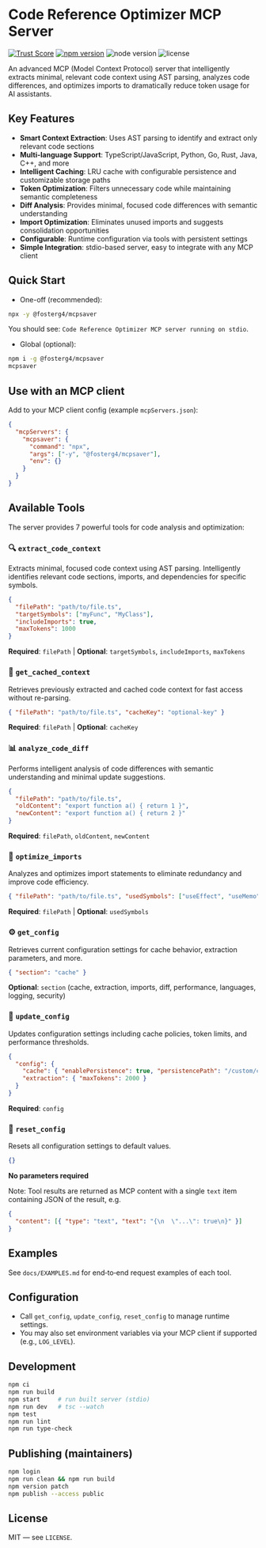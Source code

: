# Code Reference Optimizer MCP Server

[![Trust Score](https://archestra.ai/mcp-catalog/api/badge/quality/FosterG4/mcpsaver)](https://archestra.ai/mcp-catalog/fosterg4__mcpsaver)
[![npm version](https://img.shields.io/npm/v/%40fosterg4%2Fmcpsaver.svg)](https://www.npmjs.com/package/@fosterg4/mcpsaver)
![node version](https://img.shields.io/badge/node-%3E%3D18-brightgreen)
![license](https://img.shields.io/badge/license-MIT-blue)

An advanced MCP (Model Context Protocol) server that intelligently extracts minimal, relevant code context using AST parsing, analyzes code differences, and optimizes imports to dramatically reduce token usage for AI assistants.

## Key Features

- **Smart Context Extraction**: Uses AST parsing to identify and extract only relevant code sections
- **Multi-language Support**: TypeScript/JavaScript, Python, Go, Rust, Java, C++, and more
- **Intelligent Caching**: LRU cache with configurable persistence and customizable storage paths
- **Token Optimization**: Filters unnecessary code while maintaining semantic completeness
- **Diff Analysis**: Provides minimal, focused code differences with semantic understanding
- **Import Optimization**: Eliminates unused imports and suggests consolidation opportunities
- **Configurable**: Runtime configuration via tools with persistent settings
- **Simple Integration**: stdio-based server, easy to integrate with any MCP client

## Quick Start

- One-off (recommended):
```bash
npx -y @fosterg4/mcpsaver
```
You should see: `Code Reference Optimizer MCP server running on stdio`.

- Global (optional):
```bash
npm i -g @fosterg4/mcpsaver
mcpsaver
```

## Use with an MCP client

Add to your MCP client config (example `mcpServers.json`):
```json
{
  "mcpServers": {
    "mcpsaver": {
      "command": "npx",
      "args": ["-y", "@fosterg4/mcpsaver"],
      "env": {}
    }
  }
}
```

## Available Tools

The server provides 7 powerful tools for code analysis and optimization:

### 🔍 `extract_code_context`
Extracts minimal, focused code context using AST parsing. Intelligently identifies relevant code sections, imports, and dependencies for specific symbols.

```json
{
  "filePath": "path/to/file.ts",
  "targetSymbols": ["myFunc", "MyClass"],
  "includeImports": true,
  "maxTokens": 1000
}
```
**Required**: `filePath` | **Optional**: `targetSymbols`, `includeImports`, `maxTokens`

### 💾 `get_cached_context`
Retrieves previously extracted and cached code context for fast access without re-parsing.

```json
{ "filePath": "path/to/file.ts", "cacheKey": "optional-key" }
```
**Required**: `filePath` | **Optional**: `cacheKey`

### 📊 `analyze_code_diff`
Performs intelligent analysis of code differences with semantic understanding and minimal update suggestions.

```json
{
  "filePath": "path/to/file.ts",
  "oldContent": "export function a() { return 1 }",
  "newContent": "export function a() { return 2 }"
}
```
**Required**: `filePath`, `oldContent`, `newContent`

### 🧹 `optimize_imports`
Analyzes and optimizes import statements to eliminate redundancy and improve code efficiency.

```json
{ "filePath": "path/to/file.ts", "usedSymbols": ["useEffect", "useMemo"] }
```
**Required**: `filePath` | **Optional**: `usedSymbols`

### ⚙️ `get_config`
Retrieves current configuration settings for cache behavior, extraction parameters, and more.

```json
{ "section": "cache" }
```
**Optional**: `section` (cache, extraction, imports, diff, performance, languages, logging, security)

### 🔧 `update_config`
Updates configuration settings including cache policies, token limits, and performance thresholds.

```json
{
  "config": {
    "cache": { "enablePersistence": true, "persistencePath": "/custom/cache/path" },
    "extraction": { "maxTokens": 2000 }
  }
}
```
**Required**: `config`

### 🔄 `reset_config`
Resets all configuration settings to default values.

```json
{}
```
**No parameters required**

Note: Tool results are returned as MCP content with a single `text` item containing JSON of the result, e.g.
```json
{
  "content": [{ "type": "text", "text": "{\n  \"...\": true\n}" }]
}
```

## Examples

See `docs/EXAMPLES.md` for end‑to‑end request examples of each tool.

## Configuration

- Call `get_config`, `update_config`, `reset_config` to manage runtime settings.
- You may also set environment variables via your MCP client if supported (e.g., `LOG_LEVEL`).

## Development

```bash
npm ci
npm run build
npm start     # run built server (stdio)
npm run dev   # tsc --watch
npm test
npm run lint
npm run type-check
```

## Publishing (maintainers)

```bash
npm login
npm run clean && npm run build
npm version patch
npm publish --access public
```

## License

MIT — see `LICENSE`.